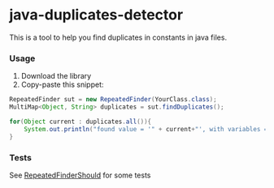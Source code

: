 # java-duplicates-detector

This is a tool to help you find duplicates in constants in java files.

### Usage

  1. Download the library
  1. Copy-paste this snippet:
  
```java
RepeatedFinder sut = new RepeatedFinder(YourClass.class);
MultiMap<Object, String> duplicates = sut.findDuplicates();

for(Object current : duplicates.all()){
	System.out.println("found value = '" + current+"', with variables = " + duplicates.get(current));
}
```

### Tests

See [RepeatedFinderShould](https://github.com/GMaur/java-duplicates-detector/blob/master/src/test/java/com/gmaur/tool/java/duplicatedetector/RepeatedFinderShould.java) for some tests

